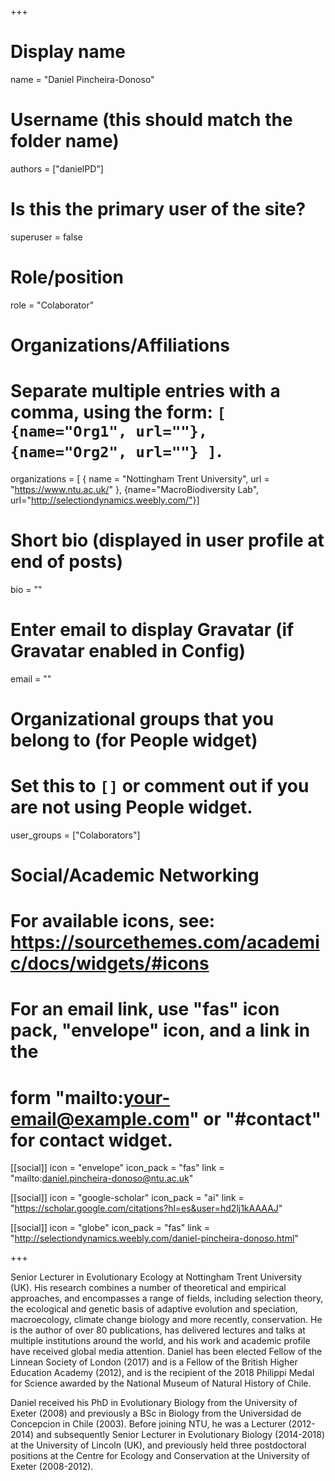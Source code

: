 +++
# Display name
name = "Daniel Pincheira-Donoso"

# Username (this should match the folder name)
authors = ["danielPD"]

# Is this the primary user of the site?
superuser = false

# Role/position
role = "Colaborator"

# Organizations/Affiliations
#   Separate multiple entries with a comma, using the form: `[ {name="Org1", url=""}, {name="Org2", url=""} ]`.
organizations = [ { name = "Nottingham Trent University", url = "https://www.ntu.ac.uk/" }, {name="MacroBiodiversity Lab", url="http://selectiondynamics.weebly.com/"}]

# Short bio (displayed in user profile at end of posts)
bio = ""

# Enter email to display Gravatar (if Gravatar enabled in Config)
email = ""


# Organizational groups that you belong to (for People widget)
#   Set this to `[]` or comment out if you are not using People widget.
user_groups = ["Colaborators"]

# Social/Academic Networking
# For available icons, see: https://sourcethemes.com/academic/docs/widgets/#icons
#   For an email link, use "fas" icon pack, "envelope" icon, and a link in the
#   form "mailto:your-email@example.com" or "#contact" for contact widget.

[[social]]
  icon = "envelope"
  icon_pack = "fas"
  link = "mailto:daniel.pincheira-donoso@ntu.ac.uk"

[[social]]
  icon = "google-scholar"
  icon_pack = "ai"
  link = "https://scholar.google.com/citations?hl=es&user=hd2lj1kAAAAJ"
  
[[social]]
  icon = "globe"
  icon_pack = "fas"
  link = "http://selectiondynamics.weebly.com/daniel-pincheira-donoso.html"


+++


Senior Lecturer in Evolutionary Ecology at Nottingham Trent University (UK). His research combines a number of theoretical and empirical approaches, and encompasses a range of fields, including selection theory, the ecological and genetic basis of adaptive evolution and speciation, macroecology, climate change biology and more recently, conservation. He is the author of over 80 publications, has delivered lectures and talks at multiple institutions around the world, and his work and academic profile have received global media attention. Daniel has been elected Fellow of the Linnean Society of London (2017) and is a Fellow of the British Higher Education Academy (2012), and is the recipient of the 2018 Philippi Medal for Science awarded by the National Museum of Natural History of Chile.

Daniel received his PhD in Evolutionary Biology from the University of Exeter (2008) and previously a BSc in Biology from the Universidad de Concepcion in Chile (2003). Before joining NTU, he was a Lecturer (2012-2014) and subsequently Senior Lecturer in Evolutionary Biology (2014-2018) at the University of Lincoln (UK), and previously held three postdoctoral positions at the Centre for Ecology and Conservation at the University of Exeter (2008-2012).

